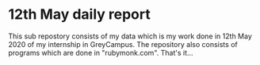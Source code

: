 # 12th May daily report
This sub repostory consists of my data which is my work done in 12th May 2020 of my internship in GreyCampus.
The repository also consists of programs which are done in "rubymonk.com".
That's it... 
